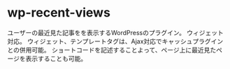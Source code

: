 wp-recent-views
=============

ユーザーの最近見た記事をを表示するWordPressのプラグイン。
ウィジェット対応。
ウィジェット、テンプレートタグは、Ajax対応でキャッシュプラグインとの併用可能。
ショートコードを記述することよって、ページ上に最近見たページを表示することも可能。